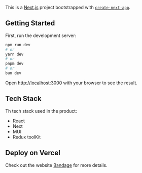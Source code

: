 This is a [Next.js](https://nextjs.org/) project bootstrapped with [`create-next-app`](https://github.com/vercel/next.js/tree/canary/packages/create-next-app).

## Getting Started

First, run the development server:

```bash
npm run dev
# or
yarn dev
# or
pnpm dev
# or
bun dev
```

Open [http://localhost:3000](http://localhost:3000) with your browser to see the result.

## Tech Stack

Th tech stack used in the product:

- React
- Next
- MUI
- Redux toolKit

## Deploy on Vercel

Check out the website [Bandage](https://nextjs.org/docs/deployment) for more details.
